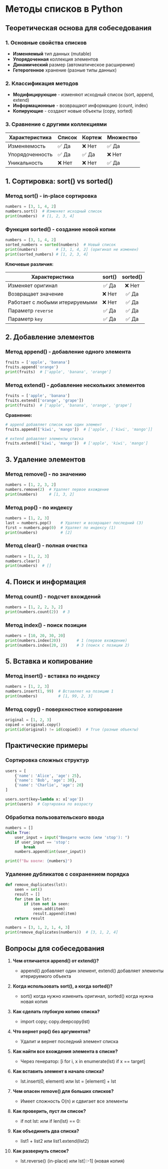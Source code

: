 # Методы списков в Python

## Теоретическая основа для собеседования

### 1. Основные свойства списков
- **Изменяемый** тип данных (mutable)
- **Упорядоченная** коллекция элементов
- **Динамический** размер (автоматическое расширение)
- **Гетерогенное** хранение (разные типы данных)

### 2. Классификация методов
- **Модифицирующие** - изменяют исходный список (sort, append, extend)
- **Информационные** - возвращают информацию (count, index)
- **Копирующие** - создают новые объекты (copy, sorted)

### 3. Сравнение с другими коллекциями
| Характеристика | Список | Кортеж | Множество |
|----------------|--------|--------|-----------|
| Изменяемость   | ✅ Да  | ❌ Нет | ✅ Да     |
| Упорядоченность| ✅ Да  | ✅ Да  | ❌ Нет    |
| Уникальность   | ❌ Нет | ❌ Нет | ✅ Да     |

## 1. Сортировка: sort() vs sorted()

### Метод sort() - in-place сортировка
```python
numbers = [3, 1, 4, 2]
numbers.sort()  # Изменяет исходный список
print(numbers)  # [1, 2, 3, 4]
```

### Функция sorted() - создание новой копии
```python
numbers = [3, 1, 4, 2]
sorted_numbers = sorted(numbers)  # Новый список
print(numbers)        # [3, 1, 4, 2] (оригинал не изменен)
print(sorted_numbers) # [1, 2, 3, 4]
```

**Ключевые различия:**

| Характеристика         | sort() | sorted() |
|------------------------|:------:|:--------:|
| Изменяет оригинал      | ✅ Да  | ❌ Нет   |
| Возвращает значение    | ❌ Нет | ✅ Да    |
| Работает с любыми итерируемыми | ❌ Нет | ✅ Да |
| Параметр `reverse`     | ✅ Да  | ✅ Да    |
| Параметр `key`         | ✅ Да  | ✅ Да    |

## 2. Добавление элементов

### Метод append() - добавление одного элемента
```python
fruits = ['apple', 'banana']
fruits.append('orange')
print(fruits)  # ['apple', 'banana', 'orange']
```

### Метод extend() - добавление нескольких элементов
```python
fruits = ['apple', 'banana']
fruits.extend(['orange', 'grape'])
print(fruits)  # ['apple', 'banana', 'orange', 'grape']
```

**Сравнение:**
```python
# append добавляет список как один элемент
fruits.append(['kiwi', 'mango'])  # ['apple', ['kiwi', 'mango']]

# extend добавляет элементы списка
fruits.extend(['kiwi', 'mango'])  # ['apple', 'kiwi', 'mango']
```

## 3. Удаление элементов

### Метод remove() - по значению
```python
numbers = [1, 2, 3, 2]
numbers.remove(2)  # Удаляет первое вхождение
print(numbers)     # [1, 3, 2]
```

### Метод pop() - по индексу
```python
numbers = [1, 2, 3]
last = numbers.pop()    # Удаляет и возвращает последний (3)
first = numbers.pop(0)  # Удаляет по индексу (1)
print(numbers)          # [2]
```

### Метод clear() - полная очистка
```python
numbers = [1, 2, 3]
numbers.clear()
print(numbers)  # []
```

## 4. Поиск и информация

### Метод count() - подсчет вхождений
```python
numbers = [1, 2, 2, 3, 2]
print(numbers.count(2))  # 3
```

### Метод index() - поиск позиции
```python
numbers = [10, 20, 30, 20]
print(numbers.index(20))       # 1 (первое вхождение)
print(numbers.index(20, 2))    # 3 (поиск с позиции 2)
```

## 5. Вставка и копирование

### Метод insert() - вставка по индексу
```python
numbers = [1, 2, 3]
numbers.insert(1, 99)  # Вставляет на позицию 1
print(numbers)         # [1, 99, 2, 3]
```

### Метод copy() - поверхностное копирование
```python
original = [1, 2, 3]
copied = original.copy()
print(id(original) != id(copied))  # True (разные объекты)
```

## Практические примеры

### Сортировка сложных структур
```python
users = [
    {'name': 'Alice', 'age': 25},
    {'name': 'Bob', 'age': 30},
    {'name': 'Charlie', 'age': 20}
]

users.sort(key=lambda x: x['age'])
print(users)  # Сортировка по возрасту
```

### Обработка пользовательского ввода
```python
numbers = []
while True:
    user_input = input("Введите число (или 'stop'): ")
    if user_input == 'stop':
        break
    numbers.append(int(user_input))

print(f"Вы ввели: {numbers}")
```

### Удаление дубликатов с сохранением порядка
```python
def remove_duplicates(lst):
    seen = set()
    result = []
    for item in lst:
        if item not in seen:
            seen.add(item)
            result.append(item)
    return result

numbers = [3, 1, 2, 1, 4, 3]
print(remove_duplicates(numbers))  # [3, 1, 2, 4]
```

## Вопросы для собеседования

1. **Чем отличается append() от extend()?**
   - append() добавляет один элемент, extend() добавляет элементы итерируемого объекта

2. **Когда использовать sort(), а когда sorted()?**
   - sort() когда нужно изменить оригинал, sorted() когда нужна новая копия

3. **Как сделать глубокую копию списка?**
   - import copy; copy.deepcopy(lst)

4. **Что вернет pop() без аргументов?**
   - Удалит и вернет последний элемент списка

5. **Как найти все вхождения элемента в списке?**
   - Через генератор: [i for i, x in enumerate(lst) if x == target]

6. **Как вставить элемент в начало списка?**
   - lst.insert(0, element) или lst = [element] + lst

7. **Чем опасен remove() для больших списков?**
   - Имеет сложность O(n) и сдвигает все элементы

8. **Как проверить, пуст ли список?**
   - if not lst: или if len(lst) == 0:

9. **Как объединить два списка?**
   - list1 + list2 или list1.extend(list2)

10. **Как развернуть список?**
    - lst.reverse() (in-place) или lst[::-1] (новая копия) 

